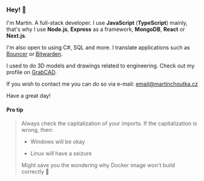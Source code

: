 ### Hey! 👋
I'm Martin. A full-stack developer. I use **JavaScript** (**TypeScript**) mainly, that's why I use **Node.js**, **Express** as a framework, **MongoDB**, **React** or **Next.js**. 

I'm also open to using C#, SQL and more. I translate applications such as [Bouncer](https://play.google.com/store/apps/details?id=com.samruston.permission) or [Bitwarden](https://bitwarden.com/). 

I used to do 3D models and drawings related to engineering. Check out my profile on [GrabCAD](https://grabcad.com/martin.choutka-1).

If you wish to contact me you can do so via e-mail: [email@martinchoutka.cz](mailto:email@martinchoutka.cz)

Have a great day!

#### Pro tip
> Always check the capitalization of your imports. If the capitalization is wrong, then:
> 
> - Windows will be okay
> 
> - Linux will have a seizure
>
> Might save you the wondering why Docker image won't build correctly 🤦
